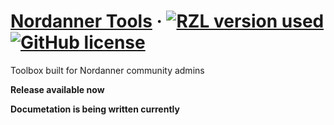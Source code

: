 # [Nordanner Tools](https://nordanner.raziel.dev) &middot; [![RZL version used](https://img.shields.io/badge/rzl-v1.2.0-blue)](https://github.com/Raziel2244/rzl) [![GitHub license](https://img.shields.io/github/license/Raziel2244/nord)](https://github.com/Raziel2244/nord/blob/master/LICENSE)

Toolbox built for Nordanner community admins

**Release available now**

__Documetation is being written currently__
